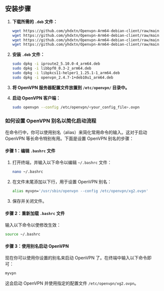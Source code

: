 ## 安装步骤

1. **下载所需的 `.deb` 文件：**
   ```bash
   wget https://github.com/yhdxtn/Openvpn-Arm64-debian-client/raw/main/iproute2_5.10.0-4_arm64.deb
   wget https://github.com/yhdxtn/Openvpn-Arm64-debian-client/raw/main/libbpf0_0.3-2_arm64.deb
   wget https://github.com/yhdxtn/Openvpn-Arm64-debian-client/raw/main/libpkcs11-helper1_1.25.1-1_arm64.deb
   wget https://github.com/yhdxtn/Openvpn-Arm64-debian-client/raw/main/openvpn_2.4.7-1+deb10u1_arm64.deb
   ```

2. **安装 `.deb` 文件：**
   ```bash
   sudo dpkg -i iproute2_5.10.0-4_arm64.deb
   sudo dpkg -i libbpf0_0.3-2_arm64.deb
   sudo dpkg -i libpkcs11-helper1_1.25.1-1_arm64.deb
   sudo dpkg -i openvpn_2.4.7-1+deb10u1_arm64.deb
   ```

3. **将 OpenVPN 服务器配置文件放置到 `/etc/openvpn/` 目录中。**

4. **启动 OpenVPN 客户端：**
   ```bash
   sudo openvpn --config /etc/openvpn/<your_config_file>.ovpn
   ```

### 如何设置 OpenVPN 别名以简化启动流程

在命令行中，你可以使用别名（alias）来简化常用命令的输入。这对于启动 OpenVPN 等长命令特别有用。下面是设置 OpenVPN 别名的步骤：

#### 步骤 1：编辑 `.bashrc` 文件

1. 打开终端，并输入以下命令以编辑 `~/.bashrc` 文件：
   ```bash
   nano ~/.bashrc
   ```

2. 在文件末尾添加以下行，用于设置 OpenVPN 别名：
   ```bash
   alias myvpn='/usr/sbin/openvpn --config /etc/openvpn/xg2.ovpn'
   ```

3. 保存并关闭文件。

#### 步骤 2：重新加载 `.bashrc` 文件

输入以下命令以使修改生效：
```bash
source ~/.bashrc
```

#### 步骤 3：使用别名启动 OpenVPN

现在你可以使用你设置的别名来启动 OpenVPN 了。在终端中输入以下命令即可：
```bash
myvpn
```

这会启动 OpenVPN 并使用指定的配置文件 `/etc/openvpn/xg2.ovpn`。
